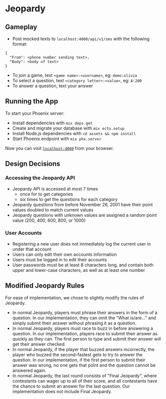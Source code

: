 # Jeopardy

## Gameplay

* Post mocked texts to `localhost:4000/api/v1/sms` with the following format:

```
{
  "From": <phone number sending text>,
  "Body": <body of text>
}
```

* To join a game, text `<game name>:<username>`, eg: `demo:olivia`
* To select a question, text `<category letter>:<value>`, eg: `A:200`
* To answer a question, text your answer

## Running the App

To start your Phoenix server:

  * Install dependencies with `mix deps.get`
  * Create and migrate your database with `mix ecto.setup`
  * Install Node.js dependencies with `cd assets && npm install`
  * Start Phoenix endpoint with `mix phx.server`

Now you can visit [`localhost:4000`](http://localhost:4000) from your browser.

## Design Decisions

### Accessing the Jeopardy API
  * Jeopardy API is accessed at most 7 times
    * once for to get categories
    * six times to get the questions for each category
  * Jeopardy questions from before November 26, 2001 have their point values doubled to match current values
  * Jeopardy questions with unknown values are assigned a random point value (200, 400, 600, 800, or 1000)

### User Accounts
  * Registering a new user does not immediately log the current user in under that account
  * Users can only edit their own accounts information
  * Users must be logged in to edit their accounts
  * User passwords must be at least 8 characters long, and contain both upper and lower-case characters, as well as at least one number

## Modified Jeopardy Rules
For ease of implementation, we chose to slightly modify the rules of Jeopardy. 

  * In normal Jeopardy, players must phrase their answers in the form of a question. In our implementation, they can omit the "What is/are..." and simply submit their answer without phrasing it as a question.
  * In normal Jeopardy, players must race to buzz in before answering a question. In our implementation, players race to submit their answer as quickly as they can. The first person to type and submit their answer will get their answer checked.
  * In normal Jeopardy, if the player that buzzed answers incorrectly, the player who buzzed the second-fastest gets to try to answer the question. In our implementation, if the first person to submit their answer was wrong, no one gets that point and the question cannot be answered again.
  * In normal Jeopardy, the last round consists of "Final Jeopardy", where contestants can wager up to all of their score, and all contestants have the chance to submit an answer for the last question. Our implementation does not include Final Jeopardy.